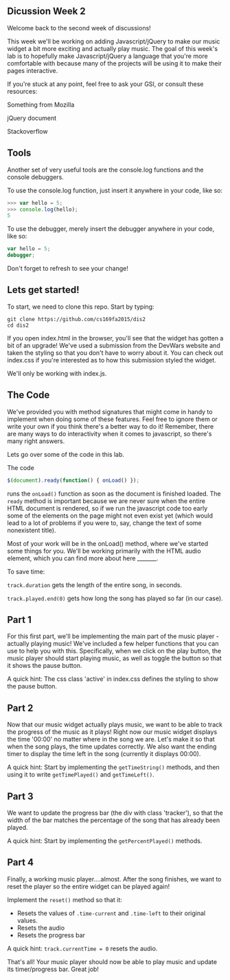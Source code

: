 Dicussion Week 2
---

Welcome back to the second week of discussions!

This week we'll be working on adding Javascript/jQuery to make our music widget a bit more exciting and actually play music. The goal of this week's lab is to hopefully make Javascript/jQuery a language that you're more comfortable with because many of the projects will be using it to make their pages interactive.

If you're stuck at any point, feel free to ask your GSI, or consult these resources:

Something from Mozilla

jQuery document

Stackoverflow

Tools
---

Another set of very useful tools are the console.log functions and the console debuggers.

To use the console.log function, just insert it anywhere in your code, like so:

``` javascript
>>> var hello = 5;
>>> console.log(hello);
5
```

To use the debugger, merely insert the debugger anywhere in your code, like so:

``` javascript
var hello = 5;
debugger;
```

Don't forget to refresh to see your change!

Lets get started!
---

To start, we need to clone this repo. Start by typing:

```
git clone https://github.com/cs169fa2015/dis2
cd dis2
```

If you open index.html in the browser, you'll see that the widget has gotten a bit of an upgrade! We've used a submission from the DevWars website and taken the styling so that you don't have to worry about it. You can check out index.css if you're interested as to how this submission styled the widget.

We'll only be working with index.js.

The Code
---

We've provided you with method signatures that might come in handy to implement when doing some of these features. Feel free to ignore them or write your own if you think there's a better way to do it! Remember, there are many ways to do interactivity when it comes to javascript, so there's many right answers.

Lets go over some of the code in this lab.

The code

``` javascript
$(document).ready(function() { onLoad() });
```

runs the `onLoad()` function as soon as the document is finished loaded. The `ready` method is important because we are never sure when the entire HTML document is rendered, so if we run the javascript code too early some of the elements on the page might not even exist yet (which would lead to a lot of problems if you were to, say, change the text of some nonexistent title).

Most of your work will be in the onLoad() method, where we've started some things for you. We'll be working primarily with the HTML audio element, which you can find more about here _______.

To save time:

`track.duration` gets the length of the entire song, in seconds.

`track.played.end(0)` gets how long the song has played so far (in our case).

Part 1
---

For this first part, we'll be implementing the main part of the music player - actually playing music! We've included a few helper functions that you can use to help you with this. Specifically, when we click on the play button, the music player should start playing music, as well as toggle the button so that it shows the pause button.

A quick hint: The css class 'active' in index.css defines the styling to show the pause button.

Part 2
---

Now that our music widget actually plays music, we want to be able to track the progress of the music as it plays! Right now our music widget displays the time '00:00' no matter where in the song we are. Let's make it so that when the song plays, the time updates correctly. We also want the ending timer to display the time left in the song (currently it displays 00:00).

A quick hint: Start by implementing the `getTimeString()` methods, and then using it to write `getTimePlayed()` and `getTimeLeft()`.

Part 3
---

We want to update the progress bar (the div with class 'tracker'), so that the width of the bar matches the percentage of the song that has already been played.

A quick hint: Start by implementing the `getPercentPlayed()` methods.

Part 4
---

Finally, a working music player....almost. After the song finishes, we want to reset the player so the entire widget can be played again!

Implement the `reset()` method so that it:

- Resets the values of `.time-current` and `.time-left` to their original values.
- Resets the audio
- Resets the progress bar

A quick hint: `track.currentTime = 0` resets the audio.

That's all! Your music player should now be able to play music and update its timer/progress bar. Great job!

